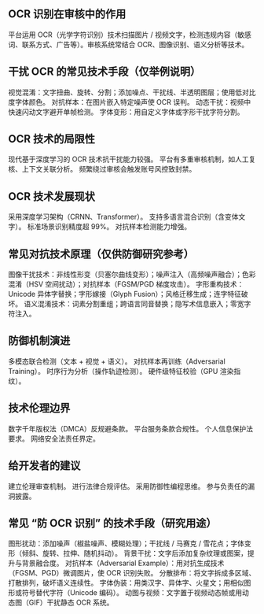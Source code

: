 ## OCR 识别在审核中的作用
平台运用 OCR（光学字符识别）技术扫描图片 / 视频文字，检测违规内容（敏感词、联系方式、广告等）。审核系统常结合 OCR、图像识别、语义分析等技术。
## 干扰 OCR 的常见技术手段（仅举例说明）
视觉混淆：文字扭曲、旋转、分割；添加噪点、干扰线、半透明图层；使用低对比度字体颜色。
对抗样本：在图片嵌入特定噪声使 OCR 误判。
动态干扰：视频中快速闪动文字避开单帧检测。
字体变形：用自定义字体或字形干扰字符分割。
## OCR 技术的局限性
现代基于深度学习的 OCR 技术抗干扰能力较强。
平台有多重审核机制，如人工复核、上下文关联分析。
频繁绕过审核会触发账号风控致封禁。
## OCR 技术发展现状
采用深度学习架构（CRNN、Transformer）。
支持多语言混合识别（含变体文字）。
标准场景识别精度超 99%。
对抗样本检测能力增强。
## 常见对抗技术原理（仅供防御研究参考）
图像干扰技术：非线性形变（贝塞尔曲线变形）；噪声注入（高频噪声融合）；色彩混淆（HSV 空间扰动）；对抗样本（FGSM/PGD 梯度攻击）。
字形重构技术：Unicode 异体字替换；字形嫁接（Glyph Fusion）；风格迁移生成；连字特征破坏。
语义混淆技术：词素分割重组；跨语言同音替换；隐写术信息嵌入；零宽字符注入。
## 防御机制演进
多模态联合检测（文本 + 视觉 + 语义）。
对抗样本再训练（Adversarial Training）。
时序行为分析（操作轨迹检测）。
硬件级特征校验（GPU 渲染指纹）。
## 技术伦理边界
数字千年版权法（DMCA）反规避条款。
平台服务条款合规性。
个人信息保护法要求。
网络安全法责任界定。
## 给开发者的建议
建立伦理审查机制。
进行法律合规评估。
采用防御性编程思维。
参与负责任的漏洞披露。
## 常见 “防 OCR 识别” 的技术手段（研究用途）
图形扰动：添加噪声（椒盐噪声、模糊处理）；干扰线 / 马赛克 / 雪花点；字体变形（倾斜、旋转、拉伸、随机抖动）。
背景干扰：文字后添加复杂纹理或图案，提升与背景融合度。
对抗样本（Adversarial Example）：用对抗生成技术（FGSM、PGD）微调图片，使 OCR 识别失败。
分散排布：将文字拆成多区域、打散排列，破坏语义连续性。
字体伪装：用类汉字、异体字、火星文；用相似图形或符号替代字符（Unicode 编码）。
动图与视频：文字置于视频动态帧或用动态图（GIF）干扰静态 OCR 系统。